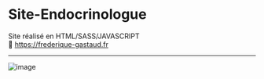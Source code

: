 # Site-Endocrinologue
Site réalisé en HTML/SASS/JAVASCRIPT <br>
🔗 https://frederique-gastaud.fr
<hr>

![image](https://user-images.githubusercontent.com/54882222/151226798-b6f8d07c-55bc-447f-83e8-b4fbc5d0885e.png)
